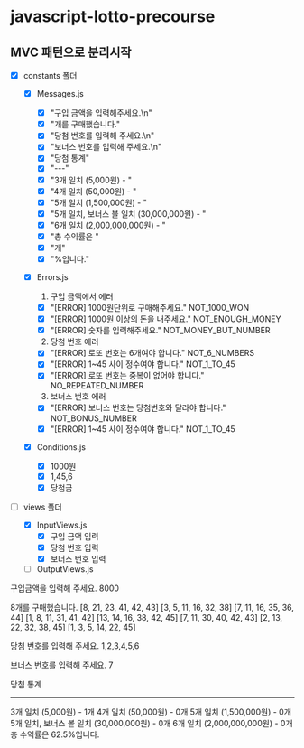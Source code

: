 # javascript-lotto-precourse

## MVC 패턴으로 분리시작

- [x] constants 폴더

  - [x] Messages.js

    - [x] "구입 금액을 입력해주세요.\n"
    - [x] "개를 구매했습니다."
    - [x] "당첨 번호를 입력해 주세요.\n"
    - [x] "보너스 번호를 입력해 주세요.\n"
    - [x] "당첨 통계"
    - [x] "---"
    - [x] "3개 일치 (5,000원) - "
    - [x] "4개 일치 (50,000원) - "
    - [x] "5개 일치 (1,500,000원) - "
    - [x] "5개 일치, 보너스 볼 일치 (30,000,000원) - "
    - [x] "6개 일치 (2,000,000,000원) - "
    - [x] "총 수익률은 "
    - [x] "개"
    - [x] "%입니다."

  - [x] Errors.js

    1. 구입 금액에서 에러

    - [x] "[ERROR] 1000원단위로 구매해주세요." NOT_1000_WON
    - [x] "[ERROR] 1000원 이상의 돈을 내주세요." NOT_ENOUGH_MONEY
    - [x] "[ERROR] 숫자를 입력해주세요." NOT_MONEY_BUT_NUMBER

    2. 당첨 번호 에러

    - [x] "[ERROR] 로또 번호는 6개여야 합니다." NOT_6_NUMBERS
    - [x] "[ERROR] 1~45 사이 정수여야 합니다." NOT_1_TO_45
    - [x] "[ERROR] 로또 번호는 중복이 없어야 합니다." NO_REPEATED_NUMBER

    3. 보너스 번호 에러

    - [x] "[ERROR] 보너스 번호는 당첨번호와 달라야 합니다." NOT_BONUS_NUMBER
    - [x] "[ERROR] 1~45 사이 정수여야 합니다." NOT_1_TO_45

  - [x] Conditions.js
    - [x] 1000원
    - [x] 1,45,6
    - [x] 당첨금

- [ ] views 폴더
  - [x] InputViews.js
    - [x] 구입 금액 입력
    - [x] 당첨 번호 입력
    - [x] 보너스 번호 입력
  - [ ] OutputViews.js

구입금액을 입력해 주세요.
8000

8개를 구매했습니다.
[8, 21, 23, 41, 42, 43]
[3, 5, 11, 16, 32, 38]
[7, 11, 16, 35, 36, 44]
[1, 8, 11, 31, 41, 42]
[13, 14, 16, 38, 42, 45]
[7, 11, 30, 40, 42, 43]
[2, 13, 22, 32, 38, 45]
[1, 3, 5, 14, 22, 45]

당첨 번호를 입력해 주세요.
1,2,3,4,5,6

보너스 번호를 입력해 주세요.
7

당첨 통계

---

3개 일치 (5,000원) - 1개
4개 일치 (50,000원) - 0개
5개 일치 (1,500,000원) - 0개
5개 일치, 보너스 볼 일치 (30,000,000원) - 0개
6개 일치 (2,000,000,000원) - 0개
총 수익률은 62.5%입니다.
